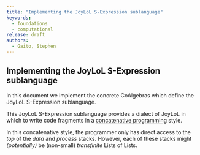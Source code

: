 ```yaml
---
title: "Implementing the JoyLoL S-Expression sublanguage"
keywords: 
  - foundations
  - computational
release: draft
authors:
  - Gaito, Stephen
---
```


## Implementing the JoyLoL S-Expression sublanguage

In this document we implement the concrete CoAlgebras which define the 
JoyLoL S-Expression sublanguage.

This JoyLoL S-Expression sublanguage provides a dialect of JoyLoL in which 
to write code fragments in a [concatenative 
programming](https://en.wikipedia.org/wiki/Concatenative_programming_language) 
style. 

In this concatenative style, the programmer only has direct access to the 
*top* of the *data* and *process* stacks. However, each of these stacks 
might *(potentially)* be (non-small) *transfinite* Lists of Lists. 

